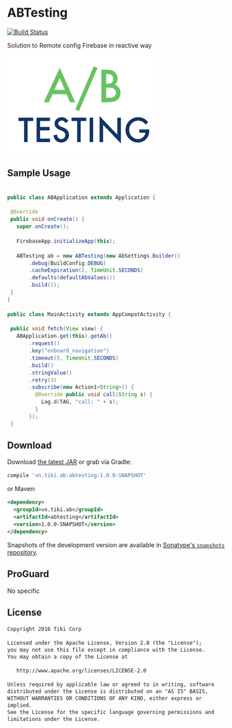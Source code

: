 # ABTesting

[![Build Status](https://travis-ci.org/dbof10/ABTesting.svg?branch=master)](https://travis-ci.org/dbof10/ABTesting)

Solution to Remote config Firebase in reactive way

![](assets/logo.png)

## Sample Usage
 
 ```java
 
 public class ABApplication extends Application {
 
  @Override 
  public void onCreate() {
    super.onCreate();
    
    FirebaseApp.initializeApp(this);

    ABTesting ab = new ABTesting(new AbSettings.Builder()
        .debug(BuildConfig.DEBUG)
        .cacheExpiration(2, TimeUnit.SECONDS)
        .defaults(defaultAbValues())
        .build());
  }
}

public class MainActivity extends AppCompatActivity {

  public void fetch(View view) {
    ABApplication.get(this).getAb()
        .request()
        .key("onboard_navigation")
        .timeout(5, TimeUnit.SECONDS)
        .build()
        .stringValue()
        .retry(3)
        .subscribe(new Action1<String>() {
          @Override public void call(String s) {
            Log.d(TAG, "call: " + s);
          }
        });
  }

 ```
  

## Download

Download [the latest JAR][1] or grab via Gradle:
```groovy
compile 'vn.tiki.ab:abtesting:1.0.0-SNAPSHOT'
```
or Maven:
```xml
<dependency>
  <groupId>vn.tiki.ab</groupId>
  <artifactId>abtesting</artifactId>
  <version>1.0.0-SNAPSHOT</version>
</dependency>
```

Snapshots of the development version are available in [Sonatype's `snapshots` repository][snap].



## ProGuard

No specific



## License

    Copyright 2016 Tiki Corp

    Licensed under the Apache License, Version 2.0 (the "License");
    you may not use this file except in compliance with the License.
    You may obtain a copy of the License at

       http://www.apache.org/licenses/LICENSE-2.0

    Unless required by applicable law or agreed to in writing, software
    distributed under the License is distributed on an "AS IS" BASIS,
    WITHOUT WARRANTIES OR CONDITIONS OF ANY KIND, either express or implied.
    See the License for the specific language governing permissions and
    limitations under the License.


 [1]: https://search.maven.org/remote_content?g=vn.tiki.noadapter&a=noadapter&v=LATEST
 [snap]: https://oss.sonatype.org/content/repositories/snapshots/
